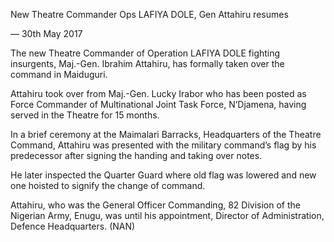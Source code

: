 New Theatre Commander Ops LAFIYA DOLE, Gen Attahiru resumes

— 30th May 2017

The new Theatre Commander of Operation LAFIYA DOLE fighting insurgents, Maj.-Gen. Ibrahim Attahiru, has formally taken over the command in Maiduguri.

Attahiru took over from Maj.-Gen. Lucky Irabor who has been posted as Force Commander of Multinational Joint Task Force, N’Djamena, having served in the Theatre for 15 months.

In a brief ceremony at the Maimalari Barracks, Headquarters of the Theatre Command, Attahiru was presented with the military command’s flag by his predecessor after signing the handing and taking over notes.

He later inspected the Quarter Guard where old flag was lowered and new one hoisted to signify the change of command.

Attahiru, who was the General Officer Commanding, 82 Division of the Nigerian Army, Enugu, was until his appointment, Director of Administration, Defence Headquarters. (NAN)
